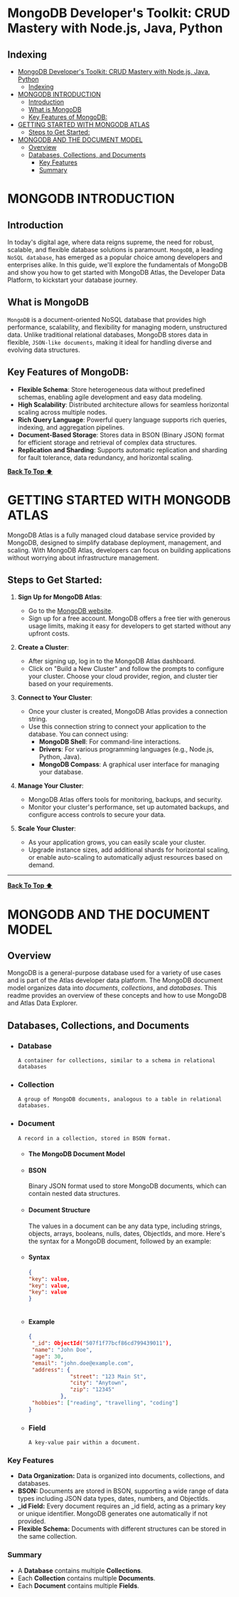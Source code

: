 # MongoDB Developer's Toolkit: CRUD Mastery with Node.js, Java, Python
## Indexing

- [MongoDB Developer's Toolkit: CRUD Mastery with Node.js, Java, Python](#mongodb-developers-toolkit-crud-mastery-with-nodejs-java-python)
  - [Indexing](#indexing)
- [MONGODB INTRODUCTION](#mongodb-introduction)
  - [Introduction](#introduction)
  - [What is MongoDB](#what-is-mongodb)
  - [Key Features of MongoDB:](#key-features-of-mongodb)
- [GETTING STARTED WITH MONGODB ATLAS](#getting-started-with-mongodb-atlas)
  - [Steps to Get Started:](#steps-to-get-started)
- [MONGODB AND THE DOCUMENT MODEL](#mongodb-and-the-document-model)
  - [Overview](#overview)
  - [Databases, Collections, and Documents](#databases-collections-and-documents)
    - [Key Features](#key-features)
    - [Summary](#summary)


#   MONGODB INTRODUCTION

## Introduction

In today's digital age, where data reigns supreme, the need for robust, scalable, and flexible database solutions is paramount. `MongoDB`, a leading `NoSQL database`, has emerged as a popular choice among developers and enterprises alike. In this guide, we'll explore the fundamentals of MongoDB and show you how to get started with MongoDB Atlas, the Developer Data Platform, to kickstart your database journey.

## What is MongoDB

`MongoDB` is a document-oriented NoSQL database that provides high performance, scalability, and flexibility for managing modern, unstructured data. Unlike traditional relational databases, MongoDB stores data in flexible, `JSON-like documents`, making it ideal for handling diverse and evolving data structures.

## Key Features of MongoDB:

- **Flexible Schema**: Store heterogeneous data without predefined schemas, enabling agile development and easy data modeling.
- **High Scalability**: Distributed architecture allows for seamless horizontal scaling across multiple nodes.
- **Rich Query Language**: Powerful query language supports rich queries, indexing, and aggregation pipelines.
- **Document-Based Storage**: Stores data in BSON (Binary JSON) format for efficient storage and retrieval of complex data structures.
- **Replication and Sharding**: Supports automatic replication and sharding for fault tolerance, data redundancy, and horizontal scaling.

**[Back To Top ⬆ ](#indexing)**

# GETTING STARTED WITH MONGODB ATLAS 

MongoDB Atlas is a fully managed cloud database service provided by MongoDB, designed to simplify database deployment, management, and scaling. With MongoDB Atlas, developers can focus on building applications without worrying about infrastructure management.

## Steps to Get Started:

1. **Sign Up for MongoDB Atlas**: 
   - Go to the [MongoDB website](https://www.mongodb.com/cloud/atlas).
   - Sign up for a free account. MongoDB offers a free tier with generous usage limits, making it easy for developers to get started without any upfront costs.

2. **Create a Cluster**:
   - After signing up, log in to the MongoDB Atlas dashboard.
   - Click on "Build a New Cluster" and follow the prompts to configure your cluster. Choose your cloud provider, region, and cluster tier based on your requirements.

3. **Connect to Your Cluster**:
   - Once your cluster is created, MongoDB Atlas provides a connection string.
   - Use this connection string to connect your application to the database. You can connect using:
     - **MongoDB Shell**: For command-line interactions.
     - **Drivers**: For various programming languages (e.g., Node.js, Python, Java).
     - **MongoDB Compass**: A graphical user interface for managing your database.

4. **Manage Your Cluster**:
   - MongoDB Atlas offers tools for monitoring, backups, and security.
   - Monitor your cluster's performance, set up automated backups, and configure access controls to secure your data.

5. **Scale Your Cluster**:
   - As your application grows, you can easily scale your cluster.
   - Upgrade instance sizes, add additional shards for horizontal scaling, or enable auto-scaling to automatically adjust resources based on demand.

---
**[Back To Top ⬆ ](#indexing)**
# MONGODB AND THE DOCUMENT MODEL

## Overview

MongoDB is a general-purpose database used for a variety of use cases and is part of the Atlas developer data platform. The MongoDB document model organizes data into *documents*, *collections*, and *databases*. This readme provides an overview of these concepts and how to use MongoDB and Atlas Data Explorer.

## Databases, Collections, and Documents

- ### Database
      A container for collections, similar to a schema in relational databases

- ### Collection
      A group of MongoDB documents, analogous to a table in relational databases.

- ### Document
      A record in a collection, stored in BSON format.

  - #### The MongoDB Document Model

  - #### BSON
    Binary JSON format used to store MongoDB documents, which can contain nested data structures.

  - #### Document Structure
    The values in a document can be any data type, including strings, objects, arrays, booleans, nulls, dates, ObjectIds, and more. Here's the syntax for a MongoDB document, followed by an example:

  - #### Syntax
    ```json
    {
    "key": value,
    "key": value,
    "key": value
    }
   
   - #### Example
     ```json
     {
      "_id": ObjectId("507f1f77bcf86cd799439011"),
      "name": "John Doe",
      "age": 30,
      "email": "john.doe@example.com",
      "address": {
                  "street": "123 Main St",
                  "city": "Anytown",
                  "zip": "12345"
               },
      "hobbies": ["reading", "travelling", "coding"]
     }
  - ### Field
        A key-value pair within a document.

### Key Features
- **Data Organization:** Data is organized into documents, collections, and databases.
- **BSON:** Documents are stored in BSON, supporting a wide range of data types including JSON data types, dates, numbers, and ObjectIds.
- **_id Field:** Every document requires an _id field, acting as a primary key or unique identifier. MongoDB generates one automatically if not provided.
- **Flexible Schema:** Documents with different structures can be stored in the same collection.

### Summary
- A **Database** contains multiple **Collections**.
- Each **Collection** contains multiple **Documents**.
- Each **Document** contains multiple **Fields**.
 